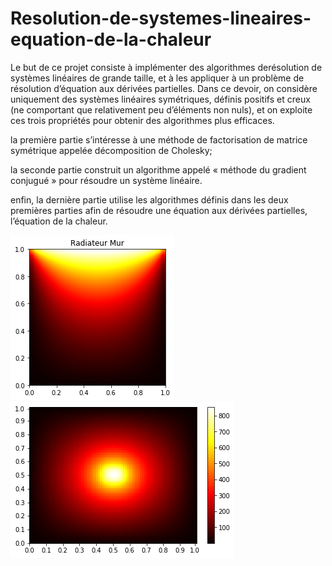 # Resolution-de-systemes-lineaires-equation-de-la-chaleur

Le but de ce projet consiste à implémenter des algorithmes derésolution de systèmes linéaires de grande taille, et à les appliquer à un problème de résolution d’équation aux dérivées partielles. Dans ce devoir, on considère uniquement des systèmes linéaires symétriques, définis positifs et creux (ne comportant que relativement peu d’éléments non nuls), et on exploite ces trois propriétés pour obtenir des algorithmes plus efficaces.

la première partie s’intéresse à une méthode de factorisation de matrice symétrique appelée décomposition de Cholesky;

la seconde partie construit un algorithme appelé « méthode du gradient conjugué » pour résoudre un système linéaire.

enfin, la dernière partie utilise les algorithmes définis dans les deux premières parties afin de résoudre une équation aux dérivées partielles, l’équation de la chaleur.

![alt text](Tests_mur_with_solver.png)
![alt text](Test_radiateur_with_gradient.png)
